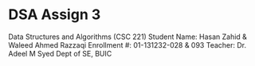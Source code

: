 # DSA Assign 3
Data Structures and Algorithms (CSC 221) 
Student Name: Hasan Zahid & Waleed Ahmed Razzaqi
Enrollment #: 01-131232-028 & 093
Teacher: Dr. Adeel M Syed 
Dept of SE, BUIC
